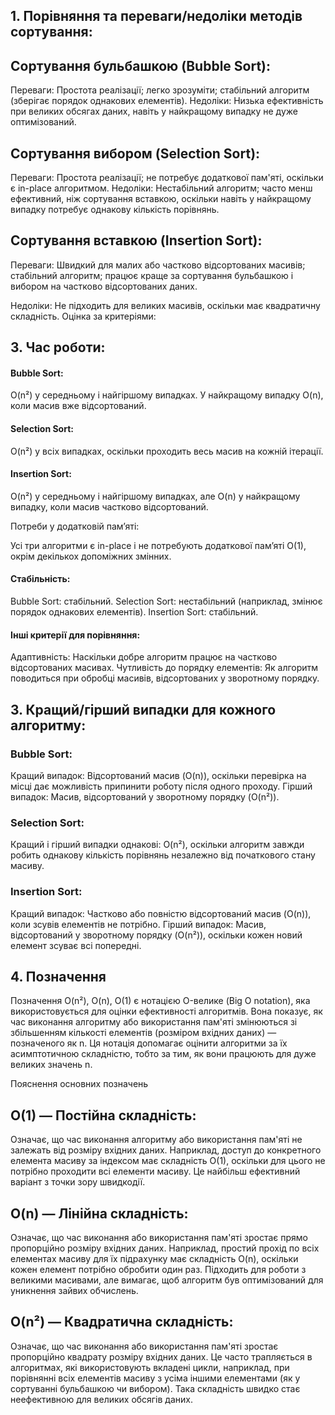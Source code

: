 ## 1. Порівняння та переваги/недоліки методів сортування:

## Сортування бульбашкою (Bubble Sort):

Переваги: Простота реалізації; легко зрозуміти; стабільний алгоритм (зберігає порядок однакових елементів).
Недоліки: Низька ефективність при великих обсягах даних, навіть у найкращому випадку не дуже оптимізований.

## Сортування вибором (Selection Sort):

Переваги: Простота реалізації; не потребує додаткової пам'яті, оскільки є in-place алгоритмом.
Недоліки: Нестабільний алгоритм; часто менш ефективний, ніж сортування вставкою, оскільки навіть у найкращому випадку потребує однакову кількість порівнянь.

## Сортування вставкою (Insertion Sort):

Переваги: Швидкий для малих або частково відсортованих масивів; стабільний алгоритм; працює краще за сортування бульбашкою і вибором на частково відсортованих даних.

Недоліки: Не підходить для великих масивів, оскільки має квадратичну складність.
Оцінка за критеріями:

## 3. Час роботи:

####  Bubble Sort:
O(n²) у середньому і найгіршому випадках. У найкращому випадку O(n), коли масив вже відсортований.
#### Selection Sort: 
O(n²) у всіх випадках, оскільки проходить весь масив на кожній ітерації.
#### Insertion Sort: 
O(n²) у середньому і найгіршому випадках, але O(n) у найкращому випадку, коли масив частково відсортований.

Потреби у додатковій пам’яті:

Усі три алгоритми є in-place і не потребують додаткової пам’яті O(1), окрім декількох допоміжних змінних.

#### Стабільність:

Bubble Sort: стабільний.
Selection Sort: нестабільний (наприклад, змінює порядок однакових елементів).
Insertion Sort: стабільний.

#### Інші критерії для порівняння:

Адаптивність: Наскільки добре алгоритм працює на частково відсортованих масивах.
Чутливість до порядку елементів: Як алгоритм поводиться при обробці масивів, відсортованих у зворотному порядку.

## 3. Кращий/гірший випадки для кожного алгоритму:

### Bubble Sort:

Кращий випадок: Відсортований масив (O(n)), оскільки перевірка на місці дає можливість припинити роботу після одного проходу.
Гірший випадок: Масив, відсортований у зворотному порядку (O(n²)).

### Selection Sort:

Кращий і гірший випадки однакові: O(n²), оскільки алгоритм завжди робить однакову кількість порівнянь незалежно від початкового стану масиву.

### Insertion Sort:

Кращий випадок: Частково або повністю відсортований масив (O(n)), коли зсувів елементів не потрібно.
Гірший випадок: Масив, відсортований у зворотному порядку (O(n²)), оскільки кожен новий елемент зсуває всі попередні.

## 4. Позначення

Позначення O(n²), O(n), O(1) є нотацією O-велике (Big O notation), яка використовується для оцінки ефективності алгоритмів. Вона показує, як час виконання алгоритму або використання пам'яті змінюються зі збільшенням кількості елементів (розміром вхідних даних) — позначеного як n. Ця нотація допомагає оцінити алгоритми за їх асимптотичною складністю, тобто за тим, як вони працюють для дуже великих значень n.

Пояснення основних позначень

## O(1) — Постійна складність:

Означає, що час виконання алгоритму або використання пам'яті не залежать від розміру вхідних даних.
Наприклад, доступ до конкретного елемента масиву за індексом має складність O(1), оскільки для цього не потрібно проходити всі елементи масиву.
Це найбільш ефективний варіант з точки зору швидкодії.

## O(n) — Лінійна складність:

Означає, що час виконання або використання пам'яті зростає прямо пропорційно розміру вхідних даних.
Наприклад, простий прохід по всіх елементах масиву для їх підрахунку має складність O(n), оскільки кожен елемент потрібно обробити один раз.
Підходить для роботи з великими масивами, але вимагає, щоб алгоритм був оптимізований для уникнення зайвих обчислень.

## O(n²) — Квадратична складність:

Означає, що час виконання або використання пам'яті зростає пропорційно квадрату розміру вхідних даних.
Це часто трапляється в алгоритмах, які використовують вкладені цикли, наприклад, при порівнянні всіх елементів масиву з усіма іншими елементами (як у сортуванні бульбашкою чи вибором).
Така складність швидко стає неефективною для великих обсягів даних.